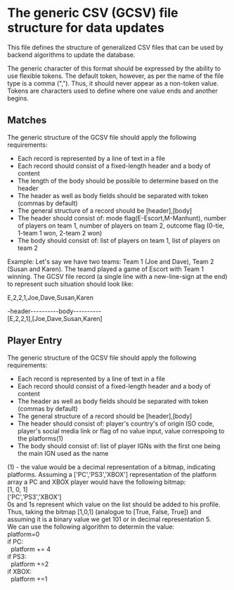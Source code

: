 # The generic CSV (GCSV) file structure for data updates

This file defines the structure of generalized CSV files that can be used by backend algorithms to update the database.

The generic character of this format should be expressed by the ability to use flexible tokens. The default token, however, as per the name of the file type is a comma (","). Thus, it should never appear as a non-token value. Tokens are characters used to define where one value ends and another begins.

## Matches

The generic structure of the GCSV file should apply the following requirements:
* Each record is represented by a line of text in a file
* Each record should consist of a fixed-length header and a body of content
* The length of the body should be possible to determine based on the header
* The header as well as body fields should be separated with token (commas by default)
* The general structure of a record should be [header],[body]
* The header should consist of: mode flag(E-Escort,M-Manhunt), number of players on team 1, number of players on team 2, outcome flag (0-tie, 1-team 1 won, 2-team 2 won)
* The body should consist of: list of players on team 1, list of players on team 2

Example:
Let's say we have two teams: Team 1 (Joe and Dave), Team 2 (Susan and Karen). The teamd played a game of Escort with Team 1 winning. The GCSV file record (a single line with a new-line-sign at the end) to represent such situation should look like:

E,2,2,1,Joe,Dave,Susan,Karen

-header----------body----------\
[E,2,2,1],[Joe,Dave,Susan,Karen]

## Player Entry

The generic structure of the GCSV file should apply the following requirements:
* Each record is represented by a line of text in a file
* Each record should consist of a fixed-length header and a body of content
* The header as well as body fields should be separated with token (commas by default)
* The general structure of a record should be [header],[body]
* The header should consist of: player's country's of origin ISO code, player's social media link or flag of no value input, value correspoing to the platforms(1) 
* The body should consist of: list of player IGNs with the first one being the main IGN used as the name

(1) - the value would be a decimal representation of a bitmap, indicating platforms. Assuming a ['PC','PS3','XBOX'] representation of the platform array a PC and XBOX player would have the following bitmap:\
[1, 0, 1]\
['PC','PS3','XBOX']\
0s and 1s represent which value on the list should be added to his profile.\
Thus, taking the bitmap [1,0,1] (analogue to [True, False, True]) and assuming it is a binary value we get 101 or in decimal representation 5.\
We can use the following algorithm to determin the value:\
platform=0\
if PC:\
&nbsp;&nbsp;platform += 4\
if PS3:\
&nbsp;&nbsp;platform +=2\
if XBOX:\
&nbsp;&nbsp;platform +=1
  
  
